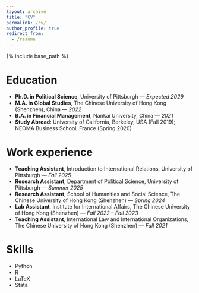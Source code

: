```yaml
---
layout: archive
title: "CV"
permalink: /cv/
author_profile: true
redirect_from:
  - /resume
---
```


{% include base_path %}

Education
======
- **Ph.D. in Political Science**, University of Pittsburgh — *Expected 2029*  
- **M.A. in Global Studies**, The Chinese University of Hong Kong (Shenzhen), China — *2022*  
- **B.A. in Financial Management**, Nankai University, China — *2021*  
- **Study Abroad**: University of California, Berkeley, USA (Fall 2019); NEOMA Business School, France (Spring 2020)  

Work experience
======
- **Teaching Assistant**, Introduction to International Relations, University of Pittsburgh — *Fall 2025*  
- **Research Assistant**, Department of Political Science, University of Pittsburgh — *Summer 2025*  
- **Research Assistant**, School of Humanities and Social Science, The Chinese University of Hong Kong (Shenzhen) — *Spring 2024*  
- **Lab Assistant**, Institute for International Affairs, The Chinese University of Hong Kong (Shenzhen) — *Fall 2022 – Fall 2023*
- **Teaching Assistant**, International Law and International Organizations, The Chinese University of Hong Kong (Shenzhen) — *Fall 2021*  

  
Skills
======
- Python  
- R  
- LaTeX
- Stata
